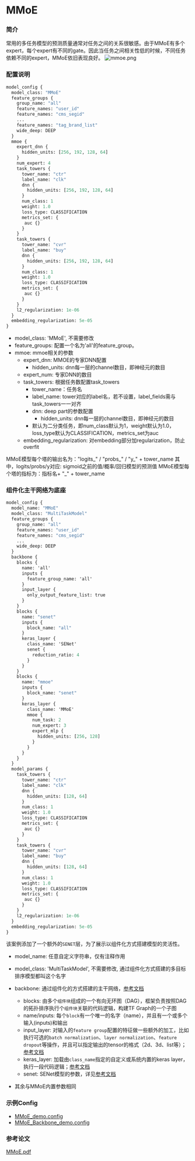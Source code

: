 # MMoE

### 简介

常用的多任务模型的预测质量通常对任务之间的关系很敏感。由于MMoE有多个expert，每个expert有不同的gate。因此当任务之间相关性低的时候，不同任务依赖不同的expert，MMoE依旧表现良好。
![mmoe.png](../../images/models/mmoe.png)

### 配置说明

```protobuf
model_config {
  model_class: "MMoE"
  feature_groups {
    group_name: "all"
    feature_names: "user_id"
    feature_names: "cms_segid"
    ...
    feature_names: "tag_brand_list"
    wide_deep: DEEP
  }
  mmoe {
    expert_dnn {
      hidden_units: [256, 192, 128, 64]
    }
    num_expert: 4
    task_towers {
      tower_name: "ctr"
      label_name: "clk"
      dnn {
        hidden_units: [256, 192, 128, 64]
      }
      num_class: 1
      weight: 1.0
      loss_type: CLASSIFICATION
      metrics_set: {
       auc {}
      }
    }
    task_towers {
      tower_name: "cvr"
      label_name: "buy"
      dnn {
        hidden_units: [256, 192, 128, 64]
      }
      num_class: 1
      weight: 1.0
      loss_type: CLASSIFICATION
      metrics_set: {
       auc {}
      }
    }
    l2_regularization: 1e-06
  }
  embedding_regularization: 5e-05
}

```

- model_class: 'MMoE', 不需要修改
- feature_groups: 配置一个名为'all'的feature_group。
- mmoe: mmoe相关的参数
  - expert_dnn: MMOE的专家DNN配置
    - hidden_units: dnn每一层的channel数目，即神经元的数目
  - expert_num: 专家DNN的数目
  - task_towers: 根据任务数配置task_towers
    - tower_name：任务名
    - label_name: tower对应的label名，若不设置，label_fields需与task_towers一一对齐
    - dnn: deep part的参数配置
      - hidden_units: dnn每一层的channel数目，即神经元的数目
    - 默认为二分类任务，即num_class默认为1，weight默认为1.0，loss_type默认为CLASSIFICATION，metrics_set为auc
  - embedding_regularization: 对embedding部分加regularization，防止overfit

MMoE模型每个塔的输出名为："logits\_" / "probs\_" / "y\_" + tower_name
其中，logits/probs/y对应: sigmoid之前的值/概率/回归模型的预测值
MMoE模型每个塔的指标为：指标名+ "\_" + tower_name

### 组件化主干网络为底座

```protobuf
model_config {
  model_name: "MMoE"
  model_class: "MultiTaskModel"
  feature_groups {
    group_name: "all"
    feature_names: "user_id"
    feature_names: "cms_segid"
    ...
    wide_deep: DEEP
  }
  backbone {
    blocks {
      name: 'all'
      inputs {
        feature_group_name: 'all'
      }
      input_layer {
        only_output_feature_list: true
      }
    }
    blocks {
      name: "senet"
      inputs {
        block_name: "all"
      }
      keras_layer {
        class_name: 'SENet'
        senet {
          reduction_ratio: 4
        }
      }
    }
    blocks {
      name: "mmoe"
      inputs {
        block_name: "senet"
      }
      keras_layer {
        class_name: 'MMoE'
        mmoe {
          num_task: 2
          num_expert: 3
          expert_mlp {
            hidden_units: [256, 128]
          }
        }
      }
    }
  }
  model_params {
    task_towers {
      tower_name: "ctr"
      label_name: "clk"
      dnn {
        hidden_units: [128, 64]
      }
      num_class: 1
      weight: 1.0
      loss_type: CLASSIFICATION
      metrics_set: {
       auc {}
      }
    }
    task_towers {
      tower_name: "cvr"
      label_name: "buy"
      dnn {
        hidden_units: [128, 64]
      }
      num_class: 1
      weight: 1.0
      loss_type: CLASSIFICATION
      metrics_set: {
       auc {}
      }
    }
    l2_regularization: 1e-06
  }
  embedding_regularization: 5e-05
}
```

该案例添加了一个额外的`SENET`层，为了展示以组件化方式搭建模型的灵活性。

- model_name: 任意自定义字符串，仅有注释作用
- model_class: 'MultiTaskModel', 不需要修改, 通过组件化方式搭建的多目标排序模型都叫这个名字
- backbone: 通过组件化的方式搭建的主干网络，[参考文档](../component/backbone.md)

  - blocks: 由多个`组件块`组成的一个有向无环图（DAG），框架负责按照DAG的拓扑排序执行个`组件块`关联的代码逻辑，构建TF Graph的一个子图
  - name/inputs: 每个`block`有一个唯一的名字（name），并且有一个或多个输入(inputs)和输出
  - input_layer: 对输入的`feature group`配置的特征做一些额外的加工，比如执行可选的`batch normalization`、`layer normalization`、`feature dropout`等操作，并且可以指定输出的tensor的格式（2d、3d、list等）；[参考文档](../component/backbone.md#id15)
  - keras_layer: 加载由`class_name`指定的自定义或系统内置的keras layer，执行一段代码逻辑；[参考文档](../component/backbone.md#keraslayer)
  - senet: SENet模型的参数，详见[参考文档](../component/component.md#id3)

- 其余与MMoE内置参数相同

### 示例Config

- [MMoE_demo.config](https://easyrec.oss-cn-beijing.aliyuncs.com/config/mmoe.config)
- [MMoE_Backbone_demo.config](https://github.com/alibaba/EasyRec/blob/master/samples/model_config/mmoe_backbone_on_taobao.config)

### 参考论文

[MMoE.pdf](https://dl.acm.org/doi/pdf/10.1145/3219819.3220007)
